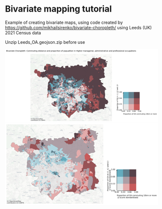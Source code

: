 # Bivariate mapping tutorial
Example of creating bivariate maps, using code created by https://github.com/mikhailsirenko/bivariate-choropleth/ using Leeds (UK) 2021 Census data

Unzip Leeds_OA.geojson.zip before use 

<img src="https://github.com/FrancescaPontin/Bivariate_mapping_tutorial/blob/main/bivariate_choropleth_Leeds.png/" width="1000"/>
<img src="https://github.com/FrancescaPontin/Bivariate_mapping_tutorial/blob/main/bivariate_choropleth_leeds_standardised.png" width="1000"/>
